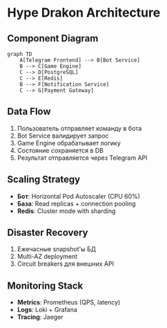 # Hype Drakon Architecture

## Component Diagram
```mermaid
graph TD
    A[Telegram Frontend] --> B[Bot Service]
    B --> C[Game Engine]
    C --> D[PostgreSQL]
    C --> E[Redis]
    B --> F[Notification Service]
    C --> G[Payment Gateway]
```

## Data Flow
1. Пользователь отправляет команду в бота
2. Bot Service валидирует запрос
3. Game Engine обрабатывает логику
4. Состояние сохраняется в DB
5. Результат отправляется через Telegram API

## Scaling Strategy
- **Бот**: Horizontal Pod Autoscaler (CPU 60%)
- **База**: Read replicas + connection pooling
- **Redis**: Cluster mode with sharding

## Disaster Recovery
1. Ежечасные snapshot'ы БД
2. Multi-AZ deployment
3. Circuit breakers для внешних API

## Monitoring Stack
- **Metrics**: Prometheus (QPS, latency)
- **Logs**: Loki + Grafana
- **Tracing**: Jaeger